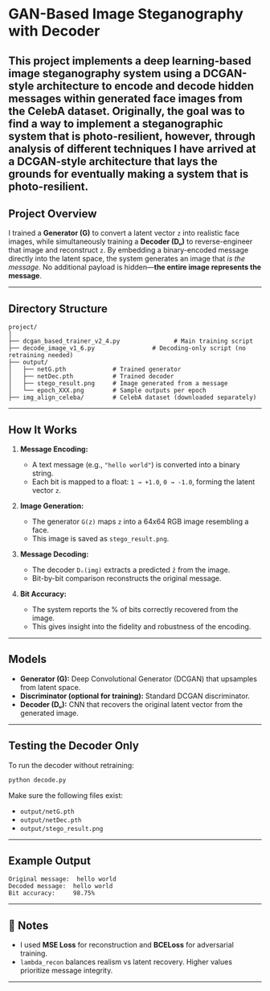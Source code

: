 # GAN-Based Image Steganography with Decoder

This project implements a **deep learning-based image steganography system** using a **DCGAN-style architecture** to encode and decode hidden messages within generated face images from the CelebA dataset.
Originally, the goal was to find a way to implement a steganographic system that is photo-resilient, however, through analysis of different techniques I have arrived at a DCGAN-style architecture that lays the grounds for eventually making a system that is photo-resilient.
---

## Project Overview

I trained a **Generator (G)** to convert a latent vector `z` into realistic face images, while simultaneously training a **Decoder (Dᵤ)** to reverse-engineer that image and reconstruct `z`. By embedding a binary-encoded message directly into the latent space, the system generates an image that *is the message*. No additional payload is hidden—**the entire image represents the message**.

---

## Directory Structure

```
project/
│
├── dcgan_based_trainer_v2_4.py               # Main training script
├── decode_image_v1_6.py                # Decoding-only script (no retraining needed)
├── output/
│   ├── netG.pth             # Trained generator
│   ├── netDec.pth           # Trained decoder
│   ├── stego_result.png     # Image generated from a message
│   └── epoch_XXX.png        # Sample outputs per epoch
├── img_align_celeba/        # CelebA dataset (downloaded separately)
```

---

## How It Works

1. **Message Encoding:**
   - A text message (e.g., `"hello world"`) is converted into a binary string.
   - Each bit is mapped to a float: `1 → +1.0`, `0 → -1.0`, forming the latent vector `z`.

2. **Image Generation:**
   - The generator `G(z)` maps `z` into a 64x64 RGB image resembling a face.
   - This image is saved as `stego_result.png`.

3. **Message Decoding:**
   - The decoder `Dᵤ(img)` extracts a predicted `ẑ` from the image.
   - Bit-by-bit comparison reconstructs the original message.

4. **Bit Accuracy:**
   - The system reports the % of bits correctly recovered from the image.
   - This gives insight into the fidelity and robustness of the encoding.

---

## Models

- **Generator (G):** Deep Convolutional Generator (DCGAN) that upsamples from latent space.
- **Discriminator (optional for training):** Standard DCGAN discriminator.
- **Decoder (Dᵤ):** CNN that recovers the original latent vector from the generated image.

---

## Testing the Decoder Only

To run the decoder without retraining:

```bash
python decode.py
```

Make sure the following files exist:
- `output/netG.pth`
- `output/netDec.pth`
- `output/stego_result.png`

---

## Example Output

```
Original message:  hello world
Decoded message:  hello world
Bit accuracy:     98.75%
```

---

## 📝 Notes

- I used **MSE Loss** for reconstruction and **BCELoss** for adversarial training.
- `lambda_recon` balances realism vs latent recovery. Higher values prioritize message integrity.

---


